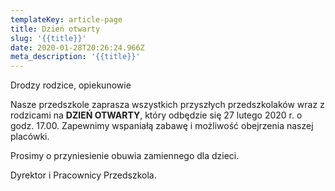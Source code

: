 ```yaml
---
templateKey: article-page
title: Dzień otwarty
slug: '{{title}}'
date: 2020-01-28T20:26:24.966Z
meta_description: '{{title}}'
---
```

Drodzy rodzice, opiekunowie

Nasze przedszkole zaprasza wszystkich przyszłych przedszkolaków wraz z rodzicami na **DZIEŃ OTWARTY**, który odbędzie się 27 lutego 2020 r. o godz. 17.00. Zapewnimy wspaniałą zabawę i możliwość obejrzenia naszej placówki. 

Prosimy o przyniesienie obuwia zamiennego dla dzieci.

Dyrektor i Pracownicy Przedszkola.
